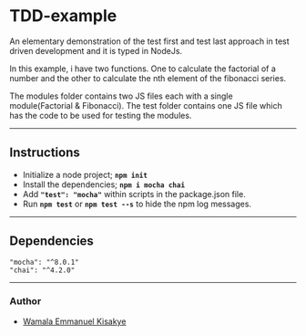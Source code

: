 # TDD-example
An elementary demonstration of the test first and test last approach in test driven development and it is typed in NodeJs.

In this example, i have two functions. One to calculate the factorial of a number and the other to calculate the nth element of the fibonacci series.

The modules folder contains two JS files each with a single module(Factorial & Fibonacci).
The test folder contains one JS file which has the code to be used for testing the modules.
___
## Instructions
- Initialize a node project; **`npm init`**
- Install the dependencies; **`npm i mocha chai`**
- Add **`"test": "mocha"`** within scripts in the package.json file.
- Run **`npm test`** or **`npm test --s`** to hide the npm log messages.
___
## Dependencies
    "mocha": "^8.0.1"
    "chai": "^4.2.0"
___  
  ### Author
- [Wamala Emmanuel Kisakye]()
